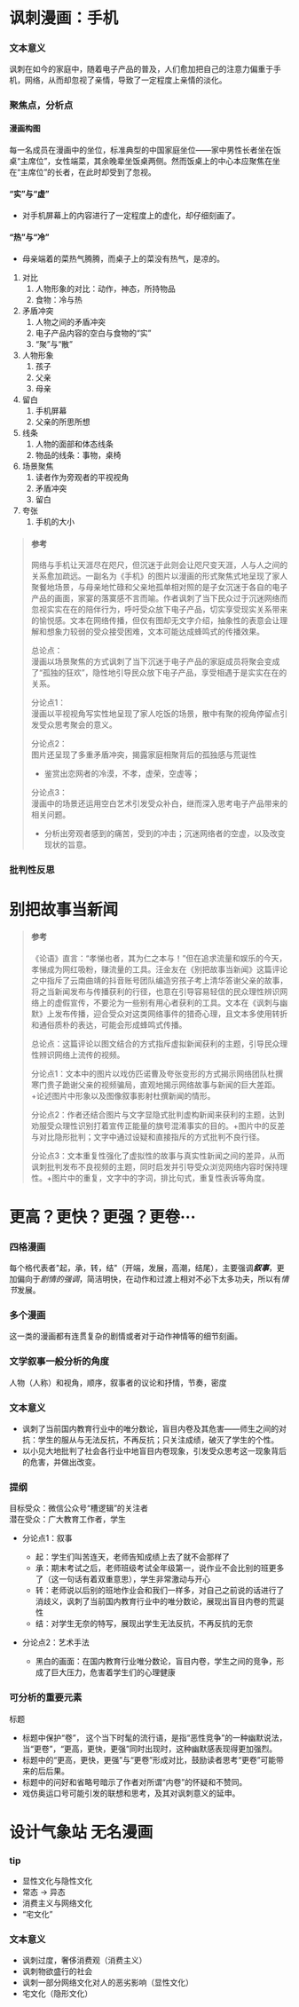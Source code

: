 # 讽刺漫画：手机

### 文本意义
讽刺在如今的家庭中，随着电子产品的普及，人们愈加把自己的注意力偏重于手机，网络，从而却忽视了亲情，导致了一定程度上亲情的淡化。 

### 聚焦点，分析点
#### 漫画构图
每一名成员在漫画中的坐位，标准典型的中国家庭坐位——家中男性长者坐在饭桌“主席位”，女性端菜，其余晚辈坐饭桌两侧。然而饭桌上的中心本应聚焦在坐在“主席位”的长者，在此时却受到了忽视。

#### “实”与“虚”
* 对手机屏幕上的内容进行了一定程度上的虚化，却仔细刻画了。  

#### “热”与“冷”
* 母亲端着的菜热气腾腾，而桌子上的菜没有热气，是凉的。  
  
1. 对比
   1. 人物形象的对比：动作，神态，所持物品
   2. 食物：冷与热
2. 矛盾冲突
   1. 人物之间的矛盾冲突
   2. 电子产品内容的空白与食物的“实”
   3. “聚”与“散”
3. 人物形象
   1. 孩子
   2. 父亲
   3. 母亲
4. 留白
   1. 手机屏幕
   2. 父亲的所思所想
5. 线条
   1. 人物的面部和体态线条
   2. 物品的线条：事物，桌椅
6. 场景聚焦
   1. 读者作为旁观者的平视视角
   2. 矛盾冲突
   3. 留白
7. 夸张
   1. 手机的大小
> #### 参考
> 网络与手机让天涯尽在咫尺，但沉迷于此则会让咫尺变天涯，人与人之间的关系愈加疏远。一副名为《手机》的图片以漫画的形式聚焦式地呈现了家人聚餐地场景，与母亲地忙碌和父亲地孤单相对照的是子女沉迷于各自的电子产品的画面，家宴的落寞感不言而喻。作者讽刺了当下民众过于沉迷网络而忽视实实在在的陪伴行为，呼吁受众放下电子产品，切实享受现实关系带来的愉悦感。文本在网络传播，但仅有图却无文字介绍，抽象性的表意会让理解和想象力较弱的受众接受困难，文本可能达成蜂鸣式的传播效果。  
> 
> 总论点：  
> 漫画以场景聚焦的方式讽刺了当下沉迷于电子产品的家庭成员将聚会变成了“孤独的狂欢”，隐性地引导民众放下电子产品，享受相遇于是实实在在的关系。
>
> 分论点1：  
> 漫画以平视视角写实性地呈现了家人吃饭的场景，散中有聚的视角停留点引发受众思考聚会的意义。
>
> 分论点2：  
> 图片还呈现了多重矛盾冲突，揭露家庭相聚背后的孤独感与荒诞性  
> * 鉴赏出恋网者的冷漠，不孝，虚荣，空虚等；
>
> 分论点3：  
> 漫画中的场景还运用空白艺术引发受众补白，继而深入思考电子产品带来的相关问题。
>  * 分析出旁观者感到的痛苦，受到的冲击；沉迷网络者的空虚，以及改变现状的旨意。  

### 批判性反思

# 别把故事当新闻
> #### 参考
> 《论语》直言：“孝悌也者，其为仁之本与！”但在追求流量和娱乐的今天，孝悌成为网红吸粉，赚流量的工具。汪金友在《别把故事当新闻》这篇评论之中指斥了云南曲靖的抖音账号团队编造穷孩子考上清华答谢父亲的故事，将之当新闻发布与传播获利的行径，也意在引导容易轻信的民众理性辨识网络上的虚假宣传，不要沦为一些别有用心者获利的工具。文本在《讽刺与幽默》上发布传播，迎合受众对这类网络事件的猎奇心理，且文本多使用转折和通俗质朴的表达，可能会形成蜂鸣式传播。  
>
> 总论点：这篇评论以图文结合的方式指斥虚拟新闻获利的主题，引导民众理性辨识网络上流传的视频。  
>
> 分论点1：文本中的图片以戏仿匹诺曹及夸张变形的方式揭示网络团队杜撰寒门贵子跪谢父亲的视频骗局，直观地揭示网络故事与新闻的巨大差距。+论述图片中形象以及图像叙事影射杜撰新闻的情形。
>
> 分论点2：作者还结合图片与文字显隐式批判虚构新闻来获利的主题，达到劝服受众理性识别打着宣传正能量的旗号混淆事实的目的。+图片中的反差与对比隐形批判；文字中通过设疑和直接指斥的方式批判不良行径。  
>
> 分论点3：文本重复性强化了虚拟性的故事与真实性新闻之间的差异，从而讽刺批判发布不良视频的主题，同时启发并引导受众浏览网络内容时保持理性。+图片中的重复，文字中的字词，排比句式，重复性表诉等角度。  

# 更高？更快？更强？更卷···
### 四格漫画
每个格代表者"起，承，转，结"（开端，发展，高潮，结尾），主要强调***叙事***，更加偏向于*剧情的强调*，简洁明快，在动作和过渡上相对不必下太多功夫，所以有*情节*发展。  

### 多个漫画
这一类的漫画都有连贯复杂的剧情或者对于动作神情等的细节刻画。  

### 文学叙事一般分析的角度
人物（人称）和视角，顺序，叙事者的议论和抒情，节奏，密度

### 文本意义
* 讽刺了当前国内教育行业中的唯分数论，盲目内卷及其危害——师生之间的对抗：学生的服从与无法反抗，不再反抗；只关注成绩，破灭了学生的个性。  
* 以小见大地批判了社会各行业中地盲目内卷现象，引发受众思考这一现象背后的危害，并做出改变。  

### 提纲
目标受众：微信公众号“槽逻辑”的关注者  
潜在受众：广大教育工作者，学生  
* 分论点1：叙事
  * 起：学生们叫苦连天，老师告知成绩上去了就不会那样了
  * 承：期末考试之后，老师班级考试全年级第一，说作业不会比别的班更多了（这一句话有着双重意思），学生非常激动与开心
  * 转：老师说以后别的班地作业会和我们一样多，对自己之前说的话进行了消歧义，讽刺了当前国内教育行业中的唯分数论，展现出盲目内卷的荒诞性
  * 结：对学生无奈的特写，展现出学生无法反抗，不再反抗的无奈

* 分论点2：艺术手法
  * 黑白的画面：在国内教育行业唯分数论，盲目内卷，学生之间的竞争，形成了巨大压力，危害着学生们的心理健康  

### 可分析的重要元素
标题
* 标题中保护“卷”， 这个当下时髦的流行语，是指“恶性竞争”的一种幽默说法，当“更卷”，“更高，更快，更强”同时出现时，这种幽默感表现得更加强烈。  
* 标题中的“更高，更快，更强”与“更卷”形成对比，鼓励读者思考“更卷”可能带来的后后果。
* 标题中的问好和省略号暗示了作者对所谓“内卷”的怀疑和不赞同。  
* 戏仿奥运口号可能引发的联想和思考，及其对讽刺意义的延申。  


# 设计气象站 无名漫画
### tip
* 显性文化与隐性文化
* 常态 $\to$ 异态  
* 消费主义与网络文化  
* “宅文化” 

### 文本意义
* 讽刺过度，奢侈消费观（消费主义）  
* 讽刺物欲盛行的社会  
* 讽刺一部分网络文化对人的恶劣影响（显性文化）  
* 宅文化（隐形文化）



